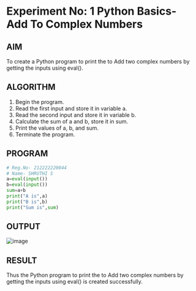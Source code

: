 # Experiment No: 1 Python Basics- Add To Complex Numbers

## AIM  
To create a Python program to print the to Add two complex  numbers by getting the inputs using eval().

## ALGORITHM  
1. Begin the program.  
2. Read the first input and store it in variable a.
3. Read the second input and store it in variable b.
4. Calculate the sum of a and b, store it in sum.
5. Print the values of a, b, and sum.
6. Terminate the program.

## PROGRAM
```python
# Reg.No- 212222220044
# Name- SHRUTHI S
a=eval(input())
b=eval(input())
sum=a+b
print("A is",a)
print("B is",b)
print("Sum is",sum)
```
## OUTPUT

![image](https://github.com/user-attachments/assets/0c744bcd-687e-4a54-8c63-8f3ec1ee8cfc)

## RESULT
Thus the Python program to print the to Add two complex  numbers by getting the inputs using eval() is created successfully.

